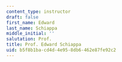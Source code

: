 ```yaml
---
content_type: instructor
draft: false
first_name: Edward
last_name: Schiappa
middle_initial: ''
salutation: Prof.
title: Prof. Edward Schiappa
uid: b5f8b1ba-cd4d-4e95-8db6-462e87fe92c2
---
```

